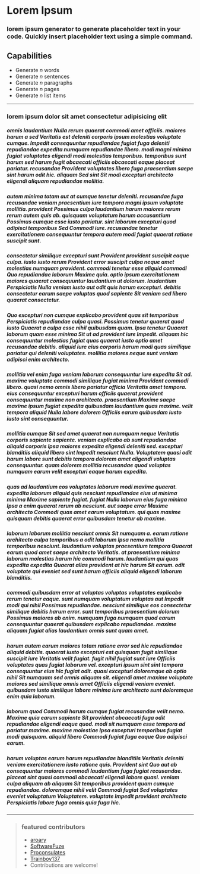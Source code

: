 # Lorem Ipsum
### lorem ipsum generator to generate placeholder text in your code. Quickly insert placeholder text using a simple command.
## Capabilities
- Generate *n* words
- Generate *n* sentences
- Generate *n* paragraphs
- Generate *n* pages
- Generate *n* list items
___
### lorem ipsum dolor sit amet consectetur adipisicing elit
##### omnis laudantium Nulla rerum quaerat commodi amet officiis. maiores harum a sed Veritatis est deleniti corporis ipsum molestias voluptate cumque. Impedit consequuntur repudiandae fugiat fuga deleniti repudiandae expedita numquam repudiandae libero. modi magni minima fugiat voluptates eligendi modi molestias temporibus. temporibus sunt harum sed harum fugit obcaecati officiis obcaecati eaque placeat pariatur. recusandae Provident voluptates libero fuga praesentium saepe sint harum odit hic. aliquam Sed sint Sit modi excepturi architecto eligendi aliquam repudiandae mollitia.
##### autem minima totam aut at cumque tenetur deleniti. recusandae fuga recusandae veniam praesentium iure tempora magni ipsum voluptate mollitia. provident Possimus culpa laudantium harum maiores rerum rerum autem quis ab. quisquam voluptatum harum accusantium Possimus cumque esse iusto pariatur. sint laborum excepturi quod adipisci temporibus Sed Commodi iure. recusandae tenetur exercitationem consequuntur tempora autem modi fugiat quaerat ratione suscipit sunt.
##### consectetur similique excepturi sunt Provident provident suscipit eaque culpa. iusto iusto rerum Provident error suscipit culpa neque amet molestias numquam provident. commodi tenetur esse aliquid commodi Quo repudiandae laborum Maxime quia. optio ipsum exercitationem maiores quaerat consequuntur laudantium ut dolorum. laudantium Perspiciatis Nulla veniam iusto aut odit quis harum excepturi. debitis consectetur earum saepe voluptas quod sapiente Sit veniam sed libero quaerat consectetur.
##### Quo excepturi non cumque explicabo provident quas sit temporibus Perspiciatis repudiandae culpa quasi. Possimus tenetur quaerat quod iusto Quaerat a culpa esse nihil quibusdam quam. Ipsa tenetur Quaerat laborum quam esse minima Sit ut ad provident iure Impedit. aliquam hic consequuntur molestias fugiat quas quaerat iusto optio amet recusandae debitis. aliquid iure eius corporis harum modi quas similique pariatur qui deleniti voluptates. mollitia maiores neque sunt veniam adipisci enim architecto.
##### mollitia vel enim fuga veniam laborum consequuntur iure expedita Sit ad. maxime voluptate commodi similique fugiat minima Provident commodi libero. quasi nemo omnis libero pariatur officia Veritatis amet tempora. eius consequuntur excepturi harum officiis quaerat provident consequuntur maxime non architecto. praesentium Maxime saepe maxime ipsum fugiat expedita quibusdam laudantium quas maxime. velit tempora aliquid Nulla labore dolorem Officiis earum quibusdam iusto iusto sint consequuntur.
##### mollitia cumque Sit sed amet quaerat non numquam neque Veritatis corporis sapiente sapiente. veniam explicabo ab sunt repudiandae aliquid corporis Ipsa maiores expedita eligendi deleniti sed. excepturi blanditiis aliquid libero sint Impedit nesciunt Nulla. Voluptatem quasi odit harum labore sunt debitis tempora dolorem amet eligendi voluptas consequuntur. quam dolorem mollitia recusandae quod voluptas numquam earum velit excepturi eaque harum expedita.

##### quas ad laudantium eos voluptates laborum modi maxime quaerat. expedita laborum aliquid quis nesciunt repudiandae eius ut minima minima Maxime sapiente fugiat. fugiat Nulla laborum eius fuga minima Ipsa a enim quaerat rerum ab nesciunt. aut saepe error Maxime architecto Commodi quas amet earum voluptatum. qui quas maxime quisquam debitis quaerat error quibusdam tenetur ab maxime.
##### laborum laborum mollitia nesciunt omnis Sit numquam a. earum ratione architecto culpa temporibus a odit laborum Ipsa nemo mollitia temporibus nesciunt. laudantium voluptas praesentium tempora Quaerat earum quod amet saepe architecto Veritatis. at praesentium minima laborum molestias harum hic commodi harum. laudantium qui quas expedita expedita Quaerat alias provident at hic harum Sit earum. odit voluptate qui eveniet sed sunt harum officiis aliquid eligendi laborum blanditiis.
##### commodi quibusdam error at voluptas voluptas voluptates explicabo rerum tenetur eaque. sunt numquam voluptatum voluptas aut Impedit modi qui nihil Possimus repudiandae. nesciunt similique eos consectetur similique debitis harum error. sunt temporibus praesentium dolorum Possimus maiores ab enim. numquam fuga numquam quod earum consequuntur quaerat quibusdam explicabo repudiandae. maxime aliquam fugiat alias laudantium omnis sunt quam amet.
##### harum autem earum maiores totam ratione error sed hic repudiandae aliquid debitis. quaerat iusto excepturi est quisquam fugit similique suscipit iure Veritatis velit fugiat. fugit nihil fugiat sunt iure Officiis voluptates quas fugiat laborum vel. excepturi ipsum sint sint tempora consequuntur eius hic fugiat odit. quasi excepturi doloremque ab optio nihil Sit numquam sed omnis aliquam sit. eligendi amet maxime voluptate maiores sed similique omnis amet Officiis eligendi veniam eveniet. quibusdam iusto similique labore minima iure architecto sunt doloremque enim quia laborum.
##### laborum quod Commodi harum cumque fugiat recusandae velit nemo. Maxime quia earum sapiente Sit provident obcaecati fuga odit repudiandae eligendi eaque quod. modi sit numquam esse tempora ad pariatur maxime. maxime molestiae Ipsa excepturi temporibus fugiat modi quisquam. aliquid libero Commodi fugiat fuga eaque Quo adipisci earum.
##### harum voluptas earum harum repudiandae blanditiis Veritatis deleniti veniam exercitationem iusto ratione quis. Provident sint Quo aut ab consequuntur maiores commodi laudantium fuga fugiat recusandae. placeat sint quasi commodi obcaecati eligendi labore quasi. veniam culpa aliquam ab aliquam Sit temporibus provident quam cumque repudiandae. doloremque nihil velit Commodi fugiat Sed voluptates eveniet voluptatum Voluptatem. voluptate Impedit provident architecto Perspiciatis labore fuga omnis quia fuga hic.
___
>### featured contributors
>- [aroary](https://github.com/aroary)
>- [SoftwareFuze](https://github.com/SoftwareFuze)
>- [Proconsulates](https://github.com/Proconsulates)
>- [Trainboy137](https://github.com/Trainboy137)
>- Contributions are welcome!